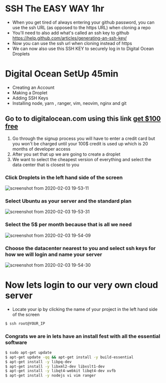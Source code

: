 # SSH The EASY WAY 1hr
- When you get tired of always entering your github password, you can use the ssh URL (as opposed to the https URL) when cloning a repo
- You'll need to also add what's called an ssh key to github https://help.github.com/articles/generating-an-ssh-key/
- Now you can use the ssh url when cloning instead of https
- We can now also use this SSH KEY to securely log in to Digital Ocean Droplets

# Digital Ocean SetUp 45min
- Creating an Account
- Making a Droplet
- Adding SSH Keys
- Installing node, yarn , ranger, vim, neovim, nginx and git

## Go to to digitalocean.com using this link [__get $100 free__](https://try.digitalocean.com/frontend-masters/) 
  1. Go through the signup process you will have to enter a credit card but you won't be charged until your 100$ credit is used up which is 20 months of developer access
  2. After you set that up we are going to create a droplet
  3. We want to select the cheapest version of everything and select the data center that is closest to you
  
  ### Click Droplets in the left hand side of the screen
  
  ![screenshot from 2020-02-03 19-53-11](https://media.git.generalassemb.ly/user/15881/files/40ea0d80-46bf-11ea-91e1-2ebf43a3b72a)
  
  ### Select Ubuntu as your server and the standard plan

![screenshot from 2020-02-03 19-53-31](https://media.git.generalassemb.ly/user/15881/files/3d568680-46bf-11ea-9ad5-90263c03e32b)

### Select the 5$ per month because that is all we need

![screenshot from 2020-02-03 19-54-09](https://media.git.generalassemb.ly/user/15881/files/39c2ff80-46bf-11ea-876e-7c551bd932b5)

### Choose the datacenter nearest to you and select ssh keys for how we will login and name your server

![screenshot from 2020-02-03 19-54-30](https://media.git.generalassemb.ly/user/15881/files/36c80f00-46bf-11ea-856b-b865c044bfe9)

# Now lets login to our very own cloud server
  - Locate your ip by clicking the name of your project in the left hand side of the screen 

```bash
$ ssh root@YOUR_IP
```

### Congrats we are in lets have an install fest with all the essential software

```bash
$ sudo apt-get update
$ apt-get update -qq && apt-get install -y build-essential
$ apt-get install -y libpq-dev
$ apt-get install -y libxml2-dev libxslt1-dev
$ apt-get install -y libqt4-webkit libqt4-dev xvfb
$ apt-get install -y nodejs vi vim ranger


```
